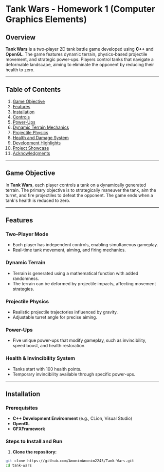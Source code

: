 # Tank Wars - Homework 1 (Computer Graphics Elements)
## Overview

**Tank Wars** is a two-player 2D tank battle game developed using **C++** and **OpenGL**. The game features dynamic terrain, physics-based projectile movement, and strategic power-ups. Players control tanks that navigate a deformable landscape, aiming to eliminate the opponent by reducing their health to zero.

---

## Table of Contents

1. [Game Objective](#game-objective)
2. [Features](#features)
3. [Installation](#installation)
4. [Controls](#controls)
5. [Power-Ups](#power-ups)
6. [Dynamic Terrain Mechanics](#dynamic-terrain-mechanics)
7. [Projectile Physics](#projectile-physics)
8. [Health and Damage System](#health-and-damage-system)
9. [Development Highlights](#development-highlights)
10. [Project Showcase](#project-showcase)
11. [Acknowledgments](#acknowledgments)

---

## Game Objective

In **Tank Wars**, each player controls a tank on a dynamically generated terrain. The primary objective is to strategically maneuver the tank, aim the turret, and fire projectiles to defeat the opponent. The game ends when a tank's health is reduced to zero.

---

## Features

### **Two-Player Mode**
- Each player has independent controls, enabling simultaneous gameplay.
- Real-time tank movement, aiming, and firing mechanics.

### **Dynamic Terrain**
- Terrain is generated using a mathematical function with added randomness.
- The terrain can be deformed by projectile impacts, affecting movement strategies.

### **Projectile Physics**
- Realistic projectile trajectories influenced by gravity.
- Adjustable turret angle for precise aiming.

### **Power-Ups**
- Five unique power-ups that modify gameplay, such as invincibility, speed boost, and health restoration.

### **Health & Invincibility System**
- Tanks start with 100 health points.
- Temporary invincibility available through specific power-ups.

---

## Installation

### **Prerequisites**
- **C++ Development Environment** (e.g., CLion, Visual Studio)
- **OpenGL**
- **GFXFramework**

### **Steps to Install and Run**

1. **Clone the repository:**
```sh
git clone https://github.com/AnonimAnonim2245/Tank-Wars.git
cd tank-wars